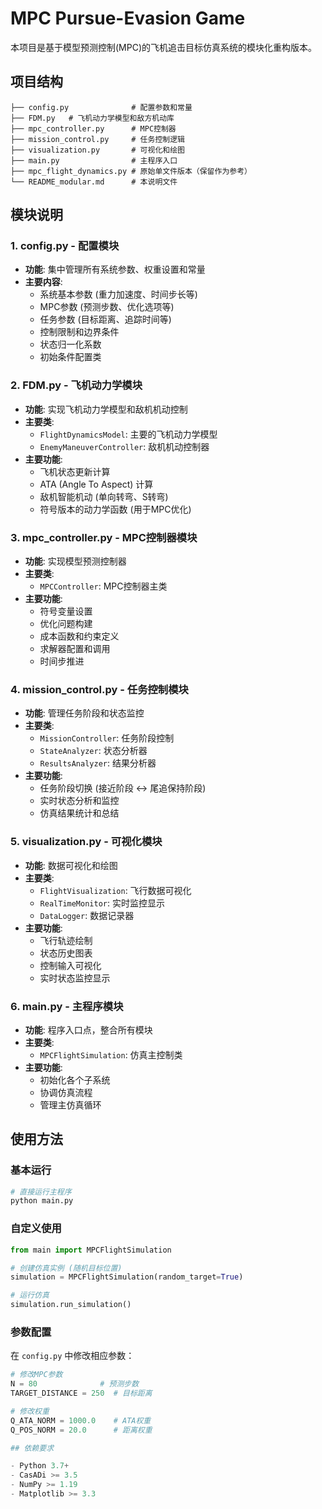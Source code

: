 # MPC Pursue-Evasion Game

本项目是基于模型预测控制(MPC)的飞机追击目标仿真系统的模块化重构版本。

## 项目结构

```
├── config.py              # 配置参数和常量
├── FDM.py   # 飞机动力学模型和敌方机动库
├── mpc_controller.py      # MPC控制器
├── mission_control.py     # 任务控制逻辑
├── visualization.py       # 可视化和绘图
├── main.py                # 主程序入口
├── mpc_flight_dynamics.py # 原始单文件版本（保留作为参考）
└── README_modular.md      # 本说明文件
```

## 模块说明

### 1. config.py - 配置模块
- **功能**: 集中管理所有系统参数、权重设置和常量
- **主要内容**:
  - 系统基本参数 (重力加速度、时间步长等)
  - MPC参数 (预测步数、优化选项等)
  - 任务参数 (目标距离、追踪时间等)
  - 控制限制和边界条件
  - 状态归一化系数
  - 初始条件配置类

### 2. FDM.py - 飞机动力学模块
- **功能**: 实现飞机动力学模型和敌机机动控制
- **主要类**:
  - `FlightDynamicsModel`: 主要的飞机动力学模型
  - `EnemyManeuverController`: 敌机机动控制器
- **主要功能**:
  - 飞机状态更新计算
  - ATA (Angle To Aspect) 计算
  - 敌机智能机动 (单向转弯、S转弯)
  - 符号版本的动力学函数 (用于MPC优化)

### 3. mpc_controller.py - MPC控制器模块
- **功能**: 实现模型预测控制器
- **主要类**:
  - `MPCController`: MPC控制器主类
- **主要功能**:
  - 符号变量设置
  - 优化问题构建
  - 成本函数和约束定义
  - 求解器配置和调用
  - 时间步推进

### 4. mission_control.py - 任务控制模块
- **功能**: 管理任务阶段和状态监控
- **主要类**:
  - `MissionController`: 任务阶段控制
  - `StateAnalyzer`: 状态分析器
  - `ResultsAnalyzer`: 结果分析器
- **主要功能**:
  - 任务阶段切换 (接近阶段 ↔ 尾追保持阶段)
  - 实时状态分析和监控
  - 仿真结果统计和总结

### 5. visualization.py - 可视化模块
- **功能**: 数据可视化和绘图
- **主要类**:
  - `FlightVisualization`: 飞行数据可视化
  - `RealTimeMonitor`: 实时监控显示
  - `DataLogger`: 数据记录器
- **主要功能**:
  - 飞行轨迹绘制
  - 状态历史图表
  - 控制输入可视化
  - 实时状态监控显示

### 6. main.py - 主程序模块
- **功能**: 程序入口点，整合所有模块
- **主要类**:
  - `MPCFlightSimulation`: 仿真主控制类
- **主要功能**:
  - 初始化各个子系统
  - 协调仿真流程
  - 管理主仿真循环

## 使用方法

### 基本运行
```python
# 直接运行主程序
python main.py
```

### 自定义使用
```python
from main import MPCFlightSimulation

# 创建仿真实例 (随机目标位置)
simulation = MPCFlightSimulation(random_target=True)

# 运行仿真
simulation.run_simulation()
```

### 参数配置
在 `config.py` 中修改相应参数：
```python
# 修改MPC参数
N = 80              # 预测步数
TARGET_DISTANCE = 250  # 目标距离

# 修改权重
Q_ATA_NORM = 1000.0    # ATA权重
Q_POS_NORM = 20.0      # 距离权重

## 依赖要求

- Python 3.7+
- CasADi >= 3.5
- NumPy >= 1.19
- Matplotlib >= 3.3
